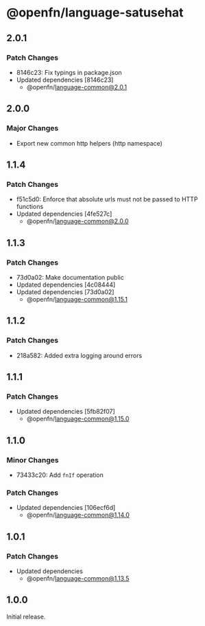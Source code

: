 # @openfn/language-satusehat

## 2.0.1

### Patch Changes

- 8146c23: Fix typings in package.json
- Updated dependencies [8146c23]
  - @openfn/language-common@2.0.1

## 2.0.0

### Major Changes

- Export new common http helpers (http namespace)

## 1.1.4

### Patch Changes

- f51c5d0: Enforce that absolute urls must not be passed to HTTP functions
- Updated dependencies [4fe527c]
  - @openfn/language-common@2.0.0

## 1.1.3

### Patch Changes

- 73d0a02: Make documentation public
- Updated dependencies [4c08444]
- Updated dependencies [73d0a02]
  - @openfn/language-common@1.15.1

## 1.1.2

### Patch Changes

- 218a582: Added extra logging around errors

## 1.1.1

### Patch Changes

- Updated dependencies [5fb82f07]
  - @openfn/language-common@1.15.0

## 1.1.0

### Minor Changes

- 73433c20: Add `fnIf` operation

### Patch Changes

- Updated dependencies [106ecf6d]
  - @openfn/language-common@1.14.0

## 1.0.1

### Patch Changes

- Updated dependencies
  - @openfn/language-common@1.13.5

## 1.0.0

Initial release.
